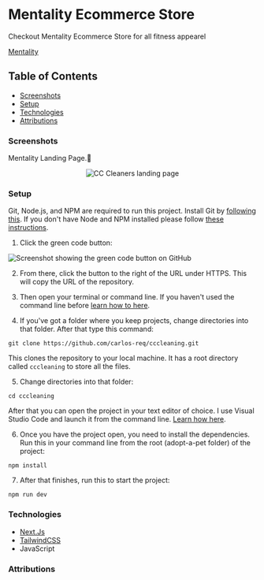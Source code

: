 # Mentality Ecommerce Store

Checkout Mentality Ecommerce Store for all fitness appearel

[Mentality](https://cc-cleaning.vercel.app/)

## Table of Contents

- [Screenshots](#screenshots)
- [Setup](#setup)
- [Technologies](#technologies)
- [Attributions](#attributions)

### Screenshots

Mentality Landing Page.🙂

<p align="center">
    <img alt="CC Cleaners landing page" src="public/LandingPage.png">
</p>

### Setup

Git, Node.js, and NPM are required to run this project. Install Git by [following this](https://git-scm.com/book/en/v2/Getting-Started-Installing-Git). If you don't have Node and NPM installed please follow [these instructions](https://docs.npmjs.com/downloading-and-installing-node-js-and-npm).

1. Click the green code button:

<img alt="Screenshot showing the green code button on GitHub" src="public/Clone.png">

2. From there, click the button to the right of the URL under HTTPS. This will copy the URL of the repository.

3. Then open your terminal or command line. If you haven't used the command line before [learn how to here](https://www.theodinproject.com/lessons/foundations-command-line-basics).

4. If you've got a folder where you keep projects, change directories into that folder. After that type this command:

`git clone https://github.com/carlos-req/cccleaning.git `

This clones the repository to your local machine. It has a root directory called `cccleaning` to store all the files.

5. Change directories into that folder:

`cd cccleaning`

After that you can open the project in your text editor of choice. I use Visual Studio Code and launch it from the command line. [Learn how here](https://code.visualstudio.com/docs/setup/mac).

6. Once you have the project open, you need to install the dependencies. Run this in your command line from the root (adopt-a-pet folder) of the project:

`npm install`

7. After that finishes, run this to start the project:

`npm run dev`

### Technologies

- [Next.Js](https://nextjs.org/docs)
- [TailwindCSS](https://tailwindcss.com/docs/installation)
- JavaScript

### Attributions
